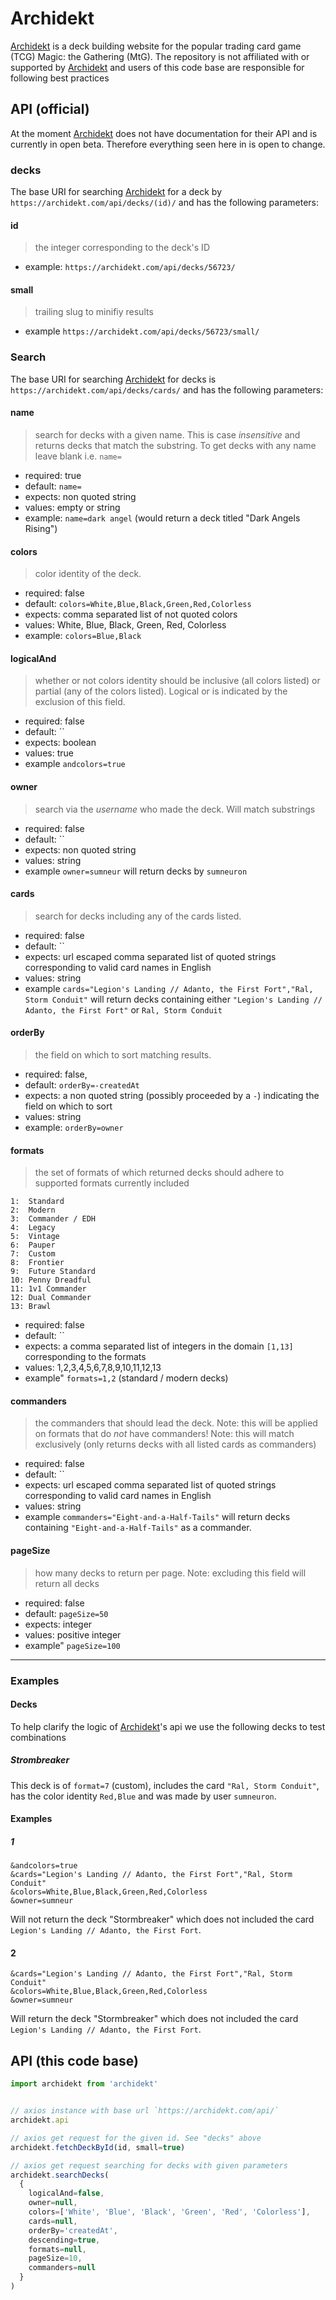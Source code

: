 # Archidekt

[Archidekt] is a deck building website for the popular trading card game (TCG) Magic: the Gathering (MtG).
The repository is not affiliated with or supported by [Archidekt] and users of this code base are responsible for following best practices



## API (official)

At the moment [Archidekt] does not have documentation for their API and is currently in open beta. Therefore everything seen here in is open to change.

### decks

The base URI for searching [Archidekt] for a deck by
`https://archidekt.com/api/decks/(id)/` and has the following parameters:

#### id
> the integer corresponding to the deck's ID

- example: `https://archidekt.com/api/decks/56723/`


#### small
> trailing slug to minifiy results

- example `https://archidekt.com/api/decks/56723/small/`


### Search

The base URI for searching [Archidekt] for decks is
`https://archidekt.com/api/decks/cards/` and has the following parameters:

#### name

> search for decks with a given name. This is case _insensitive_ and returns decks that match the substring. To get decks with any name leave blank i.e. `name=`

- required: true
- default: `name=`
- expects: non quoted string
- values: empty or string
- example: `name=dark angel` (would return a deck titled "Dark Angels Rising")

#### colors
> color identity of the deck.

- required: false
- default: `colors=White,Blue,Black,Green,Red,Colorless`
- expects: comma separated list of not quoted colors
- values: White, Blue, Black, Green, Red, Colorless
- example: `colors=Blue,Black`


#### logicalAnd
> whether or not colors identity should be inclusive (all colors listed) or partial (any of the colors listed). Logical or is indicated by the exclusion of this field.


- required: false
- default: ``
- expects: boolean
- values: true
- example `andcolors=true`


#### owner
> search via the _username_ who made the deck. Will match substrings

- required: false
- default: ``
- expects: non quoted string
- values: string
- example `owner=sumneur` will return decks by `sumneuron`

#### cards
> search for decks including any of the cards listed.

- required: false
- default: ``
- expects: url escaped comma separated list of quoted strings corresponding to valid card names in English
- values: string
- example `cards="Legion's Landing // Adanto, the First Fort","Ral, Storm Conduit"` will return decks containing either `"Legion's Landing // Adanto, the First Fort"` or `Ral, Storm Conduit`


#### orderBy
> the field on which to sort matching results.

- required: false,
- default: `orderBy=-createdAt`
- expects: a non quoted string (possibly proceeded by a `-`) indicating the field on which to sort
- values: string
- example: `orderBy=owner`


#### formats
> the set of formats of which returned decks should adhere to
> supported formats currently included
```
1:  Standard
2:  Modern
3:  Commander / EDH
4:  Legacy
5:  Vintage
6:  Pauper
7:  Custom
8:  Frontier
9:  Future Standard
10: Penny Dreadful
11: 1v1 Commander
12: Dual Commander
13: Brawl
```

- required: false
- default: ``
- expects: a comma separated list of integers in the domain `[1,13]` corresponding to the formats
- values: 1,2,3,4,5,6,7,8,9,10,11,12,13
- example" `formats=1,2` (standard / modern decks)


#### commanders
> the commanders that should lead the deck. Note: this will be applied on formats that do _not_ have commanders! Note: this will match exclusively (only returns decks with all listed cards as commanders)

- required: false
- default: ``
- expects: url escaped comma separated list of quoted strings corresponding to valid card names in English
- values: string
- example `commanders="Eight-and-a-Half-Tails"` will return decks containing `"Eight-and-a-Half-Tails"` as a commander.


#### pageSize
> how many decks to return per page. Note: excluding this field will return all decks

- required: false
- default: `pageSize=50`
- expects: integer
- values: positive integer
- example" `pageSize=100`

-------------------------

### Examples

#### Decks
To help clarify the logic of [Archidekt]'s api we use the following decks to test combinations

##### Strombreaker

This deck is of `format=7` (custom), includes the card `"Ral, Storm Conduit"`, has the color identity `Red,Blue` and was made by user `sumneuron`.

#### Examples

##### 1
```
&andcolors=true
&cards="Legion's Landing // Adanto, the First Fort","Ral, Storm Conduit"
&colors=White,Blue,Black,Green,Red,Colorless
&owner=sumneur
```

Will not return the deck "Stormbreaker" which does not included the card `Legion's Landing // Adanto, the First Fort`.

#### 2

```
&cards="Legion's Landing // Adanto, the First Fort","Ral, Storm Conduit"
&colors=White,Blue,Black,Green,Red,Colorless
&owner=sumneur
```

Will return the deck "Stormbreaker" which does not included the card `Legion's Landing // Adanto, the First Fort`.


## API (this code base)

```js
import archidekt from 'archidekt'


// axios instance with base url `https://archidekt.com/api/`
archidekt.api

// axios get request for the given id. See "decks" above
archidekt.fetchDeckById(id, small=true)

// axios get request searching for decks with given parameters
archidekt.searchDecks(
  {
    logicalAnd=false,
    owner=null,
    colors=['White', 'Blue', 'Black', 'Green', 'Red', 'Colorless'],
    cards=null,
    orderBy='createdAt',
    descending=true,
    formats=null,
    pageSize=10,
    commanders=null
  }
)

```



[Archidekt]: https://archidekt.com/
